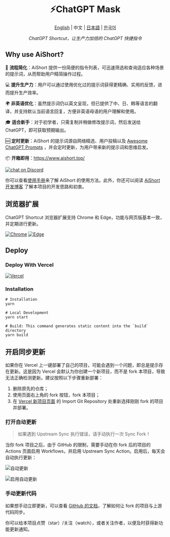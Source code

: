 <h1 align="center">
⚡️ChatGPT Mask
</h1>
<p align="center">
    <a href="./README-en.md">English</a> | 中文 | <a href="./README-ja.md">日本語</a> | <a href="./README-ko.md">한국어</a>
</p>
<p align="center">
    <em>ChatGPT Shortcut，让生产力加倍的 ChatGPT 快捷指令</em>
</p>

## Why use AiShort?

🚀 **流程简化**：AiShort 提供一份简便的指令列表，可迅速筛选和查询适应各种场景的提示词，从而帮助用户精简操作过程。

💻 **提升生产力**：用户可以通过使用优化过的提示词获得更精确、实用的反馈，进而提升生产效率。

🌍 **非英语优化**：虽然提示词仍以英文呈现，但已提供了中、日、韩等语言的翻译，并支持默认当前语言回复，方便非英语母语的用户理解和使用。

🎓 **适合新手**：对于初学者，只需复制并稍做修改提示词，然后发送给 ChatGPT，即可获取预期输出。

🆕 **定时更新**：AiShort 的提示词源自网络精选、用户投稿以及 [Awesome ChatGPT Prompts](https://github.com/f/awesome-chatgpt-prompts) ，并会定时更新，为用户带来新的提示词和思维启发。

📦 **开箱即用**：<https://www.aishort.top/>

<a href="https://discord.gg/PZTQfJ4GjX">
   <img src="https://img.shields.io/discord/1048780149899939881?color=%2385c8c8&label=Discord&logo=discord&style=for-the-badge" alt="chat on Discord" />
</a>

你可以查看[使用手册](https://www.aishort.top/docs/guides/getting-started)来了解 AiShort 的使用方法。此外，你还可以阅读 [AiShort 开发博客](https://newzone.top/posts/2023-02-27-chatgpt_shortcuts.html) 了解本项目的开发思路和初衷。

## 浏览器扩展

ChatGPT Shortcut 浏览器扩展支持 Chrome 和 Edge，功能与网页版基本一致，并定期进行更新。

<a href="https://chrome.google.com/webstore/detail/chatgpt-shortcut/blcgeoojgdpodnmnhfpohphdhfncblnj">
  <img src="https://img.newzone.top/2023-06-05-12-28-49.png?imageMogr2/format/webp"  alt="Chrome" valign="middle" /></a>

<a href="https://microsoftedge.microsoft.com/addons/detail/chatgpt-shortcut/hnggpalhfjmdhhmgfjpmhlfilnbmjoin">
  <img src="https://img.newzone.top/2023-06-05-12-26-20.png?imageMogr2/format/webp" alt="Edge" valign="middle" /></a>

## Deploy

### Deploy With Vercel

[![Vercel](https://vercel.com/button)](https://vercel.com/new/clone?repository-url=https%3A%2F%2Fgithub.com%2Frockbenben%2FChatGPT-Shortcut%2Ftree%2Fgh-pages)

### Installation

```shell
# Installation
yarn

# Local Development
yarn start

# Build: This command generates static content into the `build` directory
yarn build
```

## 开启同步更新

如果你在 Vercel 上一键部署了自己的项目，可能会遇到一个问题，即总是提示存在更新。这是因为 Vercel 会默认为你创建一个新项目，而不是 fork 本项目，导致无法正确检测更新。建议按照以下步骤重新部署：

1. 删除原先的仓库；
2. 使用页面右上角的 fork 按钮，fork 本项目；
3. 在 [Vercel 新项目页面](https://vercel.com/new) 的 Import Git Repository 处重新选择刚刚 fork 的项目并部署。

### 打开自动更新

> 如果遇到 Upstream Sync 执行错误，请手动执行一次 Sync Fork！

当你 fork 项目之后，由于 GitHub 的限制，需要手动在你 fork 后的项目的 Actions 页面启用 Workflows，并启用 Upstream Sync Action。启用后，每天会自动执行更新：

![自动更新](https://img.newzone.top/2023-05-19-11-57-59.png?imageMogr2/format/webp)

![启用自动更新](https://img.newzone.top/2023-05-19-11-59-26.png?imageMogr2/format/webp)

### 手动更新代码

如果想手动立即更新，可以查看 [GitHub 的文档](https://docs.github.com/en/pull-requests/collaborating-with-pull-requests/working-with-forks/syncing-a-fork)，了解如何让 fork 的项目与上游代码同步。

你可以给本项目点赞（star）/关注（watch），或者关注作者，以便及时获得新功能更新通知。
